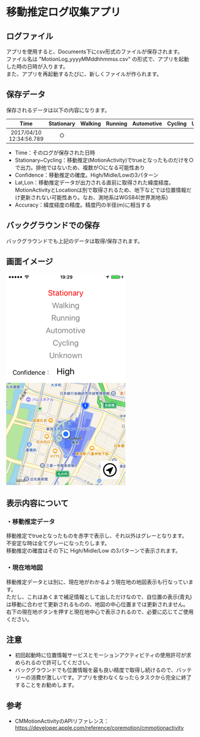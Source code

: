 # 移動推定ログ収集アプリ

## ログファイル
アプリを使用すると、Documents下にcsv形式のファイルが保存されます。<br>
ファイル名は "MotionLog_yyyyMMddhhmmss.csv" の形式で、アプリを起動した時の日時が入ります。<br>
また、アプリを再起動するたびに、新しくファイルが作られます。

## 保存データ
保存されるデータは以下の内容になります。

|          Time           | Stationary | Walking | Running | Automotive | Cycling | Unknown | Confidence |    Lat    |    Lon     | Accuracy |
|:-----------------------:|:----------:|:-------:|:-------:|:----------:|:-------:|:-------:|:----------:|:---------:|:----------:|:--------:|
| 2017/04/10 12:34:56.789 |     ○      |         |         |            |         |         |    Low     | 35.681382 | 139.766084 |   10.0   |

- Time：そのログが保存された日時
- Stationary~Cycling：移動推定(MotionActivity)でtrueとなったものだけを○で出力。排他ではないため、複数が○になる可能性あり
- Confidence：移動推定の確度。High/Midle/Lowの3パターン
- Lat,Lon：移動推定データが出力される直前に取得された緯度経度。MotionActivityとLocationは別で取得されるため、地下などでは位置情報だけ更新されない可能性あり。なお、測地系はWGS84(世界測地系)
- Accuracy：緯度経度の精度。精度円の半径(m)に相当する

## バックグラウンドでの保存
バックグラウンドでも上記のデータは取得/保存されます。

## 画面イメージ
![画面イメージ](capture.png)

## 表示内容について
### ・移動推定データ
移動推定でtrueとなったものを赤字で表示し、それ以外はグレーとなります。<br>
不安定な時は全てグレーになったりします。<br>
移動推定の確度はその下に High/Midle/Low の3パターンで表示されます。

### ・現在地地図
移動推定データとは別に、現在地がわかるよう現在地の地図表示も行なっています。<br>
ただし、これはあくまで補足情報として出しただけなので、自位置の表示(青丸)は移動に合わせて更新されるものの、地図の中心位置までは更新されません。<br>
右下の現在地ボタンを押すと現在地中心で表示されるので、必要に応じてご使用ください。

## 注意
- 初回起動時に位置情報サービスとモーションアクティビティの使用許可が求められるので許可してください。
- バックグラウンドでも位置情報を最も良い精度で取得し続けるので、バッテリーの消費が激しいです。アプリを使わなくなったらタスクから完全に終了することをお勧めします。

## 参考
- CMMotionActivityのAPIリファレンス：<br>
https://developer.apple.com/reference/coremotion/cmmotionactivity
